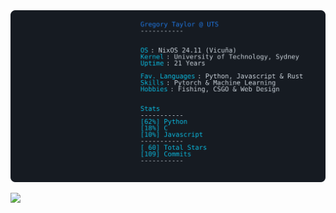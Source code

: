 <picture>
    <source media="(prefers-color-scheme: dark)" srcset="main.svg">
    <img alt="README" src="main.svg">
</picture>

![](https://hit.yhype.me/github/profile?user_id=48315552)
